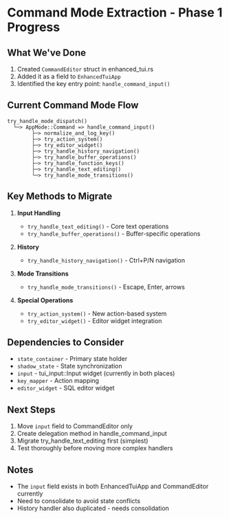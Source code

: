 # Command Mode Extraction - Phase 1 Progress

## What We've Done
1. Created `CommandEditor` struct in enhanced_tui.rs
2. Added it as a field to `EnhancedTuiApp`
3. Identified the key entry point: `handle_command_input()`

## Current Command Mode Flow
```
try_handle_mode_dispatch()
  └─> AppMode::Command => handle_command_input()
        ├─> normalize_and_log_key()
        ├─> try_action_system()
        ├─> try_editor_widget()
        ├─> try_handle_history_navigation()
        ├─> try_handle_buffer_operations()
        ├─> try_handle_function_keys()
        ├─> try_handle_text_editing()
        └─> try_handle_mode_transitions()
```

## Key Methods to Migrate
1. **Input Handling**
   - `try_handle_text_editing()` - Core text operations
   - `try_handle_buffer_operations()` - Buffer-specific operations
   
2. **History**
   - `try_handle_history_navigation()` - Ctrl+P/N navigation
   
3. **Mode Transitions**
   - `try_handle_mode_transitions()` - Escape, Enter, arrows
   
4. **Special Operations**
   - `try_action_system()` - New action-based system
   - `try_editor_widget()` - Editor widget integration

## Dependencies to Consider
- `state_container` - Primary state holder
- `shadow_state` - State synchronization  
- `input` - tui_input::Input widget (currently in both places)
- `key_mapper` - Action mapping
- `editor_widget` - SQL editor widget

## Next Steps
1. Move `input` field to CommandEditor only
2. Create delegation method in handle_command_input
3. Migrate try_handle_text_editing first (simplest)
4. Test thoroughly before moving more complex handlers

## Notes
- The `input` field exists in both EnhancedTuiApp and CommandEditor currently
- Need to consolidate to avoid state conflicts
- History handler also duplicated - needs consolidation